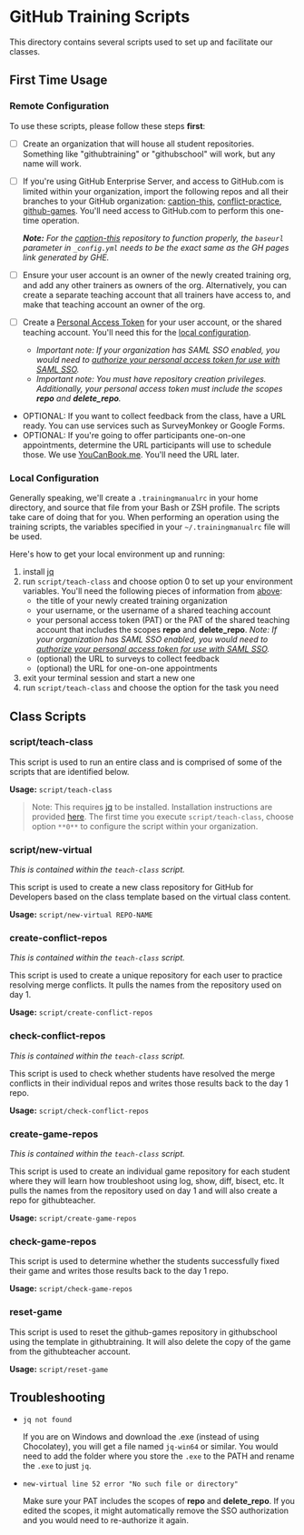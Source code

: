 # GitHub Training Scripts

This directory contains several scripts used to set up and facilitate our classes.

## First Time Usage

### Remote Configuration

To use these scripts, please follow these steps **first**:

- [ ] Create an organization that will house all student repositories. Something like "githubtraining" or "githubschool" will work, but any name will work.
- [ ] If you're using GitHub Enterprise Server, and access to GitHub.com is limited within your organization, import the following repos and all their branches to your GitHub organization: [caption-this](https://github.com/githubtraining/caption-this), [conflict-practice](https://github.com/githubtraining/conflict-practice), [github-games](https://github.com/githubtraining/github-games). You'll need access to GitHub.com to perform this one-time operation.

  _**Note:** For the [caption-this](https://github.com/githubtraining/caption-this) repository to function properly, the `baseurl` parameter in `_config.yml` needs to be the exact same as the GH pages link generated by GHE._

- [ ] Ensure your user account is an owner of the newly created training org, and add any other trainers as owners of the org. Alternatively, you can create a separate teaching account that all trainers have access to, and make that teaching account an owner of the org.
- [ ] Create a [Personal Access Token](https://docs.github.com/en/github/authenticating-to-github/creating-a-personal-access-token) for your user account, or the shared teaching account. You'll need this for the [local configuration](#local-configuration).
  - _Important note: If your organization has SAML SSO enabled, you would need to [authorize your personal access token for use with SAML SSO](https://docs.github.com/en/github/authenticating-to-github/authorizing-a-personal-access-token-for-use-with-saml-single-sign-on)._
  - _Important note: You must have repository creation privileges. Additionally, your personal access token must include the scopes **repo** and **delete_repo**._
- OPTIONAL: If you want to collect feedback from the class, have a URL ready. You can use services such as SurveyMonkey or Google Forms.
- OPTIONAL: If you're going to offer participants one-on-one appointments, determine the URL participants will use to schedule those. We use [YouCanBook.me](http://youcanbook.me). You'll need the URL later.

### Local Configuration

Generally speaking, we'll create a `.trainingmanualrc` in your home directory, and source that file from your Bash or ZSH profile. The scripts take care of doing that for you. When performing an operation using the training scripts, the variables specified in your `~/.trainingmanualrc` file will be used.

Here's how to get your local environment up and running:

1. install [jq](https://stedolan.github.io/jq/download/)
2. run `script/teach-class` and choose option 0 to set up your environment variables. You'll need the following pieces of information from [above](#remote-configuration):
   - the title of your newly created training organization
   - your username, or the username of a shared teaching account
   - your personal access token (PAT) or the PAT of the shared teaching account that includes the scopes **repo** and **delete_repo**.
   _Note: If your organization has SAML SSO enabled, you would need to [authorize your personal access token for use with SAML SSO](https://docs.github.com/en/github/authenticating-to-github/authorizing-a-personal-access-token-for-use-with-saml-single-sign-on)._
   - (optional) the URL to surveys to collect feedback
   - (optional) the URL for one-on-one appointments
3. exit your terminal session and start a new one
4. run `script/teach-class` and choose the option for the task you need

## Class Scripts

### script/teach-class

This script is used to run an entire class and is comprised of some of the scripts that are identified below.

**Usage:** `script/teach-class`

> Note:
> This requires [jq](https://stedolan.github.io/jq/) to be installed. Installation instructions are provided [here](https://github.com/stedolan/jq/wiki/Installation). The first time you execute `script/teach-class`, choose option `**0**` to configure the script within your organization.

### script/new-virtual

_This is contained within the `teach-class` script._

This script is used to create a new class repository for GitHub for Developers based on the class template based on the virtual class content.

**Usage:** `script/new-virtual REPO-NAME`

### create-conflict-repos

_This is contained within the `teach-class` script._

This script is used to create a unique repository for each user to practice resolving merge conflicts. It pulls the names from the repository used on day 1.

**Usage:** `script/create-conflict-repos`

### check-conflict-repos

_This is contained within the `teach-class` script._

This script is used to check whether students have resolved the merge conflicts in their individual repos and writes those results back to the day 1 repo.

**Usage:** `script/check-conflict-repos`

### create-game-repos

_This is contained within the `teach-class` script._

This script is used to create an individual game repository for each student where they will learn how troubleshoot using log, show, diff, bisect, etc. It pulls the names from the repository used on day 1 and will also create a repo for githubteacher.

**Usage:** `script/create-game-repos`

### check-game-repos

This script is used to determine whether the students successfully fixed their game and writes those results back to the day 1 repo.

**Usage:** `script/check-game-repos`

### reset-game

This script is used to reset the github-games repository in githubschool using the template in githubtraining. It will also delete the copy of the game from the githubteacher account.

**Usage:** `script/reset-game`

## Troubleshooting

- `jq not found`

  If you are on Windows and download the .exe (instead of using Chocolatey), you will get a file named `jq-win64` or similar. You would need to add the folder where you store the `.exe` to the PATH and rename the `.exe` to just `jq`.

- `new-virtual line 52 error "No such file or directory"`

  Make sure your PAT includes the scopes of **repo** and **delete_repo**. If you edited the scopes, it might automatically remove the SSO authorization and you would need to re-authorize it again.
